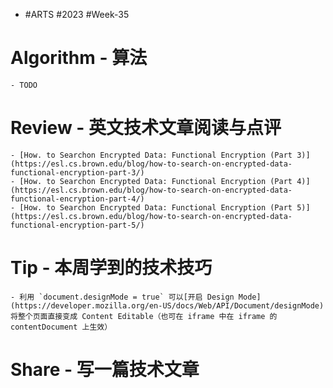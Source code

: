 - #ARTS #2023 #Week-35
# Algorithm - 算法
	- TODO
# Review - 英文技术文章阅读与点评
	- [How. to Searchon Encrypted Data: Functional Encryption (Part 3)](https://esl.cs.brown.edu/blog/how-to-search-on-encrypted-data-functional-encryption-part-3/)
	- [How. to Searchon Encrypted Data: Functional Encryption (Part 4)](https://esl.cs.brown.edu/blog/how-to-search-on-encrypted-data-functional-encryption-part-4/)
	- [How. to Searchon Encrypted Data: Functional Encryption (Part 5)](https://esl.cs.brown.edu/blog/how-to-search-on-encrypted-data-functional-encryption-part-5/)
# Tip - 本周学到的技术技巧
	- 利用 `document.designMode = true` 可以[开启 Design Mode](https://developer.mozilla.org/en-US/docs/Web/API/Document/designMode) 将整个页面直接变成 Content Editable（也可在 iframe 中在 iframe 的 contentDocument 上生效）
# Share - 写一篇技术文章